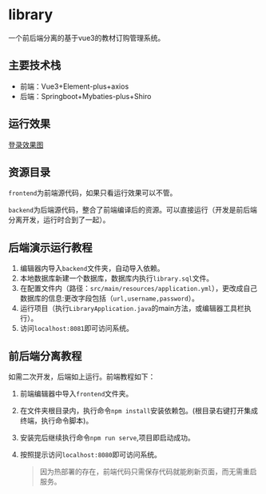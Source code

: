 # library
一个前后端分离的基于vue3的教材订购管理系统。

## 主要技术栈

* 前端：Vue3+Element-plus+axios
* 后端：Springboot+Mybaties-plus+Shiro  

## 运行效果
[登录效果图](https://gitee.com/kyleslie/img/raw/master/images/imgs/login.png)

## 资源目录

`frontend`为前端源代码，如果只看运行效果可以不管。

`backend`为后端源代码，整合了前端编译后的资源。可以直接运行（开发是前后端分离开发，运行时合到了一起）。

## 后端演示运行教程

1. 编辑器内导入`backend`文件夹，自动导入依赖。
2. 本地数据库新建一个数据库，数据库内执行`library.sql`文件。
3. 在配置文件内（路径：`src/main/resources/application.yml`），更改成自己数据库的信息:更改字段包括（`url,username,password`）。
4. 运行项目（执行`LibraryApplication.java`的main方法，或编辑器工具栏执行）。
5. 访问`localhost:8081`即可访问系统。

## 前后端分离教程

如需二次开发，后端如上运行。前端教程如下：

1. 前端编辑器中导入`frontend`文件夹。

2. 在文件夹根目录内，执行命令`npm install`安装依赖包。(根目录右键打开集成终端，执行命令脚本)。

3. 安装完后继续执行命令`npm run serve`,项目即启动成功。

4. 按照提示访问`localhost:8080`即可访问系统。

   > 因为热部署的存在，前端代码只需保存代码就能刷新页面，而无需重启服务。

